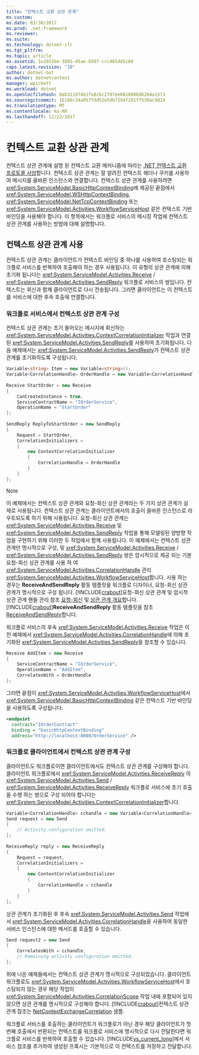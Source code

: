 ```yaml
---
title: "컨텍스트 교환 상관 관계"
ms.custom: 
ms.date: 03/30/2017
ms.prod: .net-framework
ms.reviewer: 
ms.suite: 
ms.technology: dotnet-clr
ms.tgt_pltfrm: 
ms.topic: article
ms.assetid: 1e2852be-3601-45ae-b507-ccc465d45c60
caps.latest.revision: "18"
author: dotnet-bot
ms.author: dotnetcontent
manager: wpickett
ms.workload: dotnet
ms.openlocfilehash: 0ab311974b1fe8cbc2707ee0818806d6264a1573
ms.sourcegitcommit: 16186c34a957fdd52e5db7294f291f7530ac9d24
ms.translationtype: MT
ms.contentlocale: ko-KR
ms.lasthandoff: 12/22/2017
---
```

# <a name="context-exchange-correlation"></a>컨텍스트 교환 상관 관계
컨텍스트 상관 관계에 설명 된 컨텍스트 교환 메커니즘에 따라는 [.NET 컨텍스트 교환 프로토콜 사양](http://go.microsoft.com/fwlink/?LinkId=166059)합니다. 컨텍스트 상관 관계는 잘 알려진 컨텍스트 헤더나 쿠키를 사용하여 메시지를 올바른 인스턴스와 연결합니다. 컨텍스트 상관 관계를 사용하려면 <xref:System.ServiceModel.BasicHttpContextBinding>에 제공된 끝점에서 <xref:System.ServiceModel.WSHttpContextBinding>, <xref:System.ServiceModel.NetTcpContextBinding> 또는 <xref:System.ServiceModel.Activities.WorkflowServiceHost> 같은 컨텍스트 기반 바인딩을 사용해야 합니다. 이 항목에서는 워크플로 서비스의 메시징 작업에 컨텍스트 상관 관계를 사용하는 방법에 대해 설명합니다.  
  
## <a name="using-context-correlation"></a>컨텍스트 상관 관계 사용  
 컨텍스트 상관 관계는 클라이언트가 컨텍스트 바인딩 중 하나를 사용하여 호스팅되는 워크플로 서비스를 반복하여 호출해야 하는 경우 사용됩니다. 이 유형의 상관 관계에 의해 초기화 됩니다는 <xref:System.ServiceModel.Activities.Receive> / <xref:System.ServiceModel.Activities.SendReply> 워크플로 서비스의 쌍입니다. 컨텍스트는 회신과 함께 클라이언트로 다시 전송됩니다. 그러면 클라이언트는 이 컨텍스트를 서비스에 대한 후속 호출에 연결합니다.  
  
### <a name="configuring-context-correlation-in-a-workflow-service"></a>워크플로 서비스에서 컨텍스트 상관 관계 구성  
 컨텍스트 상관 관계는 초기 들어오는 메시지에 회신하는 <xref:System.ServiceModel.Activities.ContextCorrelationInitializer> 작업과 연결된 <xref:System.ServiceModel.Activities.SendReply>를 사용하여 초기화됩니다. 다음 예제에서는 <xref:System.ServiceModel.Activities.SendReply>가 컨텍스트 상관 관계를 초기화하도록 구성됩니다.  
  
```csharp  
Variable<string> Item = new Variable<string>();  
Variable<CorrelationHandle> OrderHandle = new Variable<CorrelationHandle>();  
  
Receive StartOrder = new Receive  
{  
    CanCreateInstance = true,  
    ServiceContractName = "IOrderService",  
    OperationName = "StartOrder"  
};  
  
SendReply ReplyToStartOrder = new SendReply  
{  
    Request = StartOrder,  
    CorrelationInitializers =  
    {  
        new ContextCorrelationInitializer  
        {  
            CorrelationHandle = OrderHandle  
        }  
    }  
};  
```  
  
> [!NOTE]
>  이 예제에서는 컨텍스트 상관 관계와 요청-회신 상관 관계라는 두 가지 상관 관계가 실제로 사용됩니다. 컨텍스트 상관 관계는 클라이언트에서의 호출이 올바른 인스턴스로 라우트되도록 하기 위해 사용됩니다. 요청-회신 상관 관계는 <xref:System.ServiceModel.Activities.Receive> 및 <xref:System.ServiceModel.Activities.SendReply> 작업을 통해 모델링된 양방향 작업을 구현하기 위해 이러한 두 작업에서 함께 사용됩니다. 이 예제에서는 컨텍스트 상관 관계만 명시적으로 구성, 및 <xref:System.ServiceModel.Activities.Receive> / <xref:System.ServiceModel.Activities.SendReply> 쌍은 암시적으로 제공 되는 기본 요청-회신 상관 관계를 사용 하 여 <xref:System.ServiceModel.Activities.CorrelationHandle> 관리 <xref:System.ServiceModel.Activities.WorkflowServiceHost>합니다. 사용 하는 경우는 **ReceiveAndSendReply** 활동 템플릿을 워크플로 디자이너, 요청-회신 상관 관계가 명시적으로 구성 됩니다. [!INCLUDE[crabout](../../../../includes/crabout-md.md)]요청-회신 상관 관계 및 암시적 상관 관계 핸들 관리 참조 [요청-회신](../../../../docs/framework/wcf/feature-details/request-reply-correlation.md) 및 [상관 관계 개요](../../../../docs/framework/wcf/feature-details/correlation-overview.md)합니다. [!INCLUDE[crabout](../../../../includes/crabout-md.md)]**ReceiveAndSendReply** 활동 템플릿을 참조 [ReceiveAndSendReply](/visualstudio/workflow-designer/receiveandsendreply-template-designer)합니다.  
  
 워크플로 서비스의 후속 <xref:System.ServiceModel.Activities.Receive> 작업은 이전 예제에서 <xref:System.ServiceModel.Activities.CorrelationHandle>에 의해 초기화된 <xref:System.ServiceModel.Activities.SendReply>을 참조할 수 있습니다.  
  
```csharp  
Receive AddItem = new Receive  
{  
    ServiceContractName = "IOrderService",  
    OperationName = "AddItem",  
    CorrelatesWith = OrderHandle  
};  
```  
  
 그러면 끝점이 <xref:System.ServiceModel.Activities.WorkflowServiceHost>에서 <xref:System.ServiceModel.BasicHttpContextBinding> 같은 컨텍스트 기반 바인딩을 사용하도록 구성됩니다.  
  
```xml  
<endpoint  
  contract="IOrderContract"  
  binding = "basicHttpContextBinding"  
  address="http://localhost:8080/OrderService" />  
```  
  
### <a name="configuring-context-correlation-in-a-workflow-client"></a>워크플로 클라이언트에서 컨텍스트 상관 관계 구성  
 클라이언트도 워크플로이면 클라이언트에서도 컨텍스트 상관 관계를 구성해야 합니다. 클라이언트 워크플로에서 <xref:System.ServiceModel.Activities.ReceiveReply> 의 <xref:System.ServiceModel.Activities.Send> / <xref:System.ServiceModel.Activities.ReceiveReply> 워크플로 서비스에 초기 호출을 수행 하는 쌍으로 구성 되어야 합니다는 <xref:System.ServiceModel.Activities.ContextCorrelationInitializer>합니다.  
  
```csharp  
Variable<CorrelationHandle> cchandle = new Variable<CorrelationHandle>();  
Send request = new Send  
{  
    // Activity configuration omitted.  
};  
  
ReceiveReply reply = new ReceiveReply  
{  
    Request = request,  
    CorrelationInitializers =   
    {  
        new ContextCorrelationInitializer  
        {  
            CorrelationHandle = cchandle  
        }  
    }  
};  
```  
  
 상관 관계가 초기화된 후 후속 <xref:System.ServiceModel.Activities.Send> 작업에서 <xref:System.ServiceModel.Activities.CorrelationHandle>을 사용하여 동일한 서비스 인스턴스에 대한 메서드를 호출할 수 있습니다.  
  
```csharp  
Send request2 = new Send  
{  
    CorrelatesWith = cchandle,  
    // Remaining activity configuration omitted.  
};  
```  
  
 위에 나온 예제들에서는 컨텍스트 상관 관계가 명시적으로 구성되었습니다. 클라이언트 워크플로도 <xref:System.ServiceModel.Activities.WorkflowServiceHost>에서 호스팅되지 않는 경우 해당 작업이 <xref:System.ServiceModel.Activities.CorrelationScope> 작업 내에 포함되어 있지 않으면 상관 관계를 명시적으로 구성해야 합니다. [!INCLUDE[crabout](../../../../includes/crabout-md.md)]컨텍스트 상관 관계 참조는 [NetContextExchangeCorrelation](http://msdn.microsoft.com/en-us/93c74a1a-b9e2-46c6-95c0-c9b0e9472caf) 샘플.  
  
 워크플로 서비스를 호출하는 클라이언트가 워크플로가 아닌 경우 해당 클라이언트가 첫 번째 호출에서 반환되는 컨텍스트를 워크플로 서비스에 명시적으로 다시 전달한다면 워크플로 서비스를 반복하여 호출할 수 있습니다. [!INCLUDE[vs_current_long](../../../../includes/vs-current-long-md.md)]에서 서비스 참조를 추가하여 생성된 프록시는 기본적으로 이 컨텍스트를 저장하고 전달합니다.
